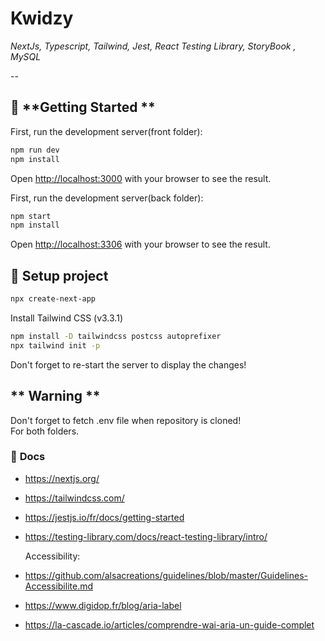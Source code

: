 # **Kwidzy**

_NextJs, Typescript, Tailwind, Jest, React Testing Library, StoryBook , MySQL_

--

## 👶 **Getting Started **

First, run the development server(front folder):

```bash
npm run dev
npm install
```

Open [http://localhost:3000](http://localhost:3000) with your browser to see the result.

First, run the development server(back folder):

```bash
npm start
npm install
```

Open [http://localhost:3306](http://localhost:3306) with your browser to see the result.

## 🔧 **Setup project**

```bash
npx create-next-app
```

Install Tailwind CSS (v3.3.1)

```bash
npm install -D tailwindcss postcss autoprefixer
npx tailwind init -p
```

Don't forget to re-start the server to display the changes!

## ** Warning **

Don't forget to fetch .env file when repository is cloned!  
For both folders.

### 📝 **Docs**

- https://nextjs.org/
- https://tailwindcss.com/
- https://jestjs.io/fr/docs/getting-started
- https://testing-library.com/docs/react-testing-library/intro/

  Accessibility:

- https://github.com/alsacreations/guidelines/blob/master/Guidelines-Accessibilite.md
- https://www.digidop.fr/blog/aria-label
- https://la-cascade.io/articles/comprendre-wai-aria-un-guide-complet
